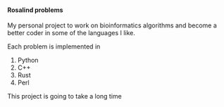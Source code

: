 #### Rosalind problems

My personal project to work on bioinformatics algorithms and become a better coder in some of the languages I like. 

Each problem is implemented in 
1. Python
2. C++
3. Rust
4. Perl

This project is going to take a long time

